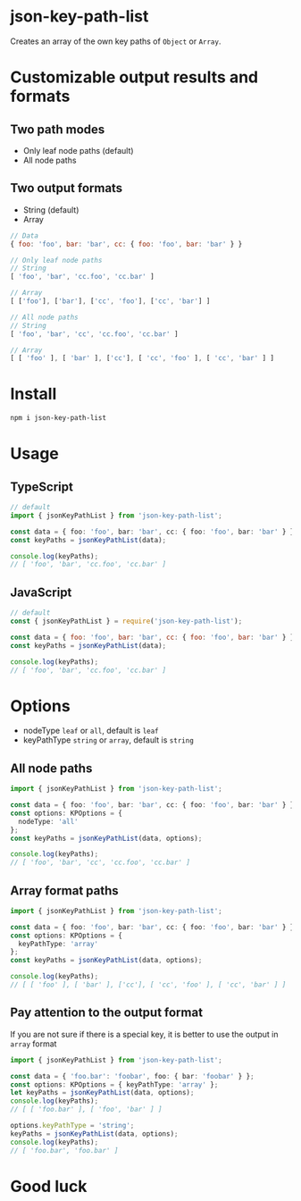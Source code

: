 # json-key-path-list
Creates an array of the own key paths of `Object` or `Array`.

# Customizable output results and formats

## Two path modes
  - Only leaf node paths (default)
  - All node paths

## Two output formats
  - String (default)
  - Array
  ```js
  // Data
  { foo: 'foo', bar: 'bar', cc: { foo: 'foo', bar: 'bar' } }

  // Only leaf node paths
  // String
  [ 'foo', 'bar', 'cc.foo', 'cc.bar' ]

  // Array
  [ ['foo'], ['bar'], ['cc', 'foo'], ['cc', 'bar'] ]

  // All node paths
  // String
  [ 'foo', 'bar', 'cc', 'cc.foo', 'cc.bar' ]

  // Array
  [ [ 'foo' ], [ 'bar' ], ['cc'], [ 'cc', 'foo' ], [ 'cc', 'bar' ] ]
  ```

# Install
```bash
npm i json-key-path-list
```

# Usage

## TypeScript
```ts
// default
import { jsonKeyPathList } from 'json-key-path-list';

const data = { foo: 'foo', bar: 'bar', cc: { foo: 'foo', bar: 'bar' } };
const keyPaths = jsonKeyPathList(data);

console.log(keyPaths);
// [ 'foo', 'bar', 'cc.foo', 'cc.bar' ]
```

## JavaScript
```js
// default
const { jsonKeyPathList } = require('json-key-path-list');

const data = { foo: 'foo', bar: 'bar', cc: { foo: 'foo', bar: 'bar' } };
const keyPaths = jsonKeyPathList(data);

console.log(keyPaths);
// [ 'foo', 'bar', 'cc.foo', 'cc.bar' ]
```

# Options
  - nodeType `leaf` or `all`, default is `leaf`
  - keyPathType `string` or `array`, default is `string`

## All node paths
```ts
import { jsonKeyPathList } from 'json-key-path-list';

const data = { foo: 'foo', bar: 'bar', cc: { foo: 'foo', bar: 'bar' } };
const options: KPOptions = {
  nodeType: 'all'
};
const keyPaths = jsonKeyPathList(data, options);

console.log(keyPaths);
// [ 'foo', 'bar', 'cc', 'cc.foo', 'cc.bar' ]
```

## Array format paths
```ts
import { jsonKeyPathList } from 'json-key-path-list';

const data = { foo: 'foo', bar: 'bar', cc: { foo: 'foo', bar: 'bar' } };
const options: KPOptions = {
  keyPathType: 'array'
};
const keyPaths = jsonKeyPathList(data, options);

console.log(keyPaths);
// [ [ 'foo' ], [ 'bar' ], ['cc'], [ 'cc', 'foo' ], [ 'cc', 'bar' ] ]
```

## Pay attention to the output format
If you are not sure if there is a special key, it is better to use the output in `array` format
```ts
import { jsonKeyPathList } from 'json-key-path-list';

const data = { 'foo.bar': 'foobar', foo: { bar: 'foobar' } };
const options: KPOptions = { keyPathType: 'array' };
let keyPaths = jsonKeyPathList(data, options);
console.log(keyPaths);
// [ [ 'foo.bar' ], [ 'foo', 'bar' ] ]

options.keyPathType = 'string';
keyPaths = jsonKeyPathList(data, options);
console.log(keyPaths);
// [ 'foo.bar', 'foo.bar' ]
``` 

# Good luck